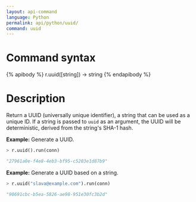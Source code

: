 ```yaml
---
layout: api-command
language: Python
permalink: api/python/uuid/
command: uuid
---
```


# Command syntax #

{% apibody %}
r.uuid([string]) &rarr; string
{% endapibody %}

# Description #

Return a UUID (universally unique identifier), a string that can be used as a unique ID. If a string is passed to `uuid` as an argument, the UUID will be deterministic, derived from the string's SHA-1 hash.

__Example:__ Generate a UUID.

```py
> r.uuid().run(conn)

"27961a0e-f4e8-4eb3-bf95-c5203e1d87b9"
```

__Example:__ Generate a UUID based on a string.

```py
> r.uuid("slava@example.com").run(conn)

"90691cbc-b5ea-5826-ae98-951e30fc3b2d"
```
